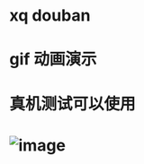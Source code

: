 # xq douban
# gif 动画演示
# 真机测试可以使用
# ![image](https://github.com/xiaoxiaoqian1217/xqdouban/blob/master/douban/douban.gif)   
